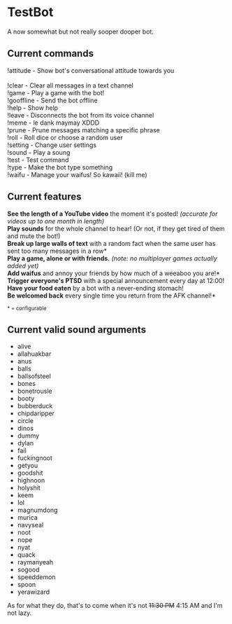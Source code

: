 # TestBot

A now somewhat but not really sooper dooper bot.

## Current commands

!attitude - Show bot's conversational attitude towards you<br />  
!clear - Clear all messages in a text channel  
!game - Play a game with the bot!  
!gooffline - Send the bot offline  
!help - Show help  
!leave - Disconnects the bot from its voice channel  
!meme - le dank maymay XDDD  
!prune - Prune messages matching a specific phrase  
!roll - Roll dice or choose a random user  
!setting - Change user settings  
!sound - Play a soung  
!test - Test command  
!type - Make the bot type something  
!waifu - Manage your waifus! So kawaii! (kill me)  

## Current features

**See the length of a YouTube video** the moment it's posted! *(accurate for videos up to one month in length)*  
**Play sounds** for the whole channel to hear! (Or not, if they get tired of them and mute the bot!)  
**Break up large walls of text** with a random fact when the same user has sent too many messages in a row*  
**Play a game, alone or with friends.** *(note: no multiplayer games actually added yet)*  
**Add waifus** and annoy your friends by how much of a weeaboo you are!*  
**Trigger everyone's PTSD** with a special announcement every day at 12:00!  
**Have your food eaten** by a bot with a never-ending stomach!  
**Be welcomed back** every single time you return from the AFK channel!*  

<sup>* = configurable</sup>

## Current valid sound arguments

* alive
* allahuakbar
* anus
* balls
* ballsofsteel
* bones
* bonetrousle
* booty
* bubberduck
* chipdaripper
* circle
* dinos
* dummy
* dylan
* fail
* fuckingnoot
* getyou
* goodshit
* highnoon
* holyshit
* keem
* lol
* magnumdong
* murica
* navyseal
* noot
* nope
* nyat
* quack
* raymanyeah
* sogood
* speeddemon
* spoon
* yerawizard

As for what they do, that's to come when it's not ~~11:30 PM~~ 4:15 AM and I'm not lazy.